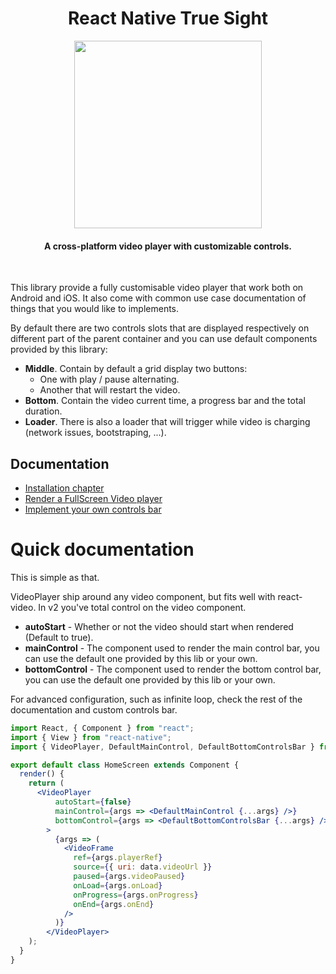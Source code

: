 <h1 align="center">
  React Native True Sight
</h1>
<p align="center">
  <img src="./assets/screen-ios.png" alt="" width=300>
</p>
<h4 align="center">A cross-platform video player with customizable controls.</h4>

<br>

This library provide a fully customisable video player that work both on Android and iOS. It also come with common use case documentation of things that you would like to implements.

By default there are two controls slots that are displayed respectively on different part of the parent container and you can use default components provided by this library:

- **Middle**. Contain by default a grid display two buttons:
  - One with play / pause alternating.
  - Another that will restart the video.
- **Bottom**. Contain the video current time, a progress bar and the total duration.
- **Loader**. There is also a loader that will trigger while video is charging (network issues, bootstraping, ...).

## Documentation

- [Installation chapter](./doc/install.md)
- [Render a FullScreen Video player](./doc/full-screen-player.md)
- [Implement your own controls bar](./doc/custom-controls-bar.md)

# Quick documentation

This is simple as that.

VideoPlayer ship around any video component, but fits well with react-video. In v2 you've total control on the video component.

- **autoStart** - Whether or not the video should start when rendered (Default to true).
- **mainControl** - The component used to render the main control bar, you can use the default one provided by this lib or your own.
- **bottomControl** - The component used to render the bottom control bar, you can use the default one provided by this lib or your own.

For advanced configuration, such as infinite loop, check the rest of the documentation and custom controls bar.

```jsx
import React, { Component } from "react";
import { View } from "react-native";
import { VideoPlayer, DefaultMainControl, DefaultBottomControlsBar } from "react-native-true-sight";

export default class HomeScreen extends Component {
  render() {
    return (
      <VideoPlayer
          autoStart={false}
          mainControl={args => <DefaultMainControl {...args} />}
          bottomControl={args => <DefaultBottomControlsBar {...args} />}
        >
          {args => (
            <VideoFrame
              ref={args.playerRef}
              source={{ uri: data.videoUrl }}
              paused={args.videoPaused}
              onLoad={args.onLoad}
              onProgress={args.onProgress}
              onEnd={args.onEnd}
            />
          )}
        </VideoPlayer>
    );
  }
}
```

